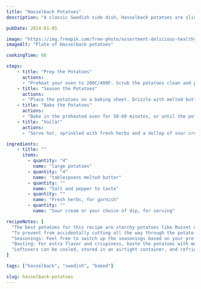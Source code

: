 ```yaml
---
title: "Hasselback Potatoes"
description: "A classic Swedish side dish, Hasselback potatoes are sliced into thin wedges but left joined at the bottom, drizzled with melted butter, and roasted to golden crispy perfection."

pubDate: 2024-01-05

image: "https://img.freepik.com/free-photo/assortment-delicious-healthy-meal-table_23-2148992989.jpg?t=st=1727548901~exp=1727552501~hmac=84366e5d1357c886cc36126ae90182d33a5842359bdcfa697430c4be5b2d1e9d&w=826"
imageAlt: "Plate of Hasselback potatoes"

cookingTime: 60

steps:
    - title: "Prep the Potatoes"
      actions:
      - "Preheat your oven to 200C/400F. Scrub the potatoes clean and pat dry. Slice across each potato, creating thin slices, but be careful not to cut all the way through."
    - title: "Season the Potatoes"
      actions:
      - "Place the potatoes on a baking sheet. Drizzle with melted butter, making sure to get in between the slices. Season with salt and pepper."
    - title: "Bake the Potatoes"
      actions:
      - "Bake in the preheated oven for 50-60 minutes, or until the potatoes are crispy on the edges and easily pierced in the middles with a knife."
    - title: "Voilà!"
      actions:
      - "Serve hot, sprinkled with fresh herbs and a dollop of sour cream or your choice of dip."

ingredients:
    - title: ""
      items:
        - quantity: "4"
          name: "large potatoes"
        - quantity: "4"
          name: "tablespoons melted butter"
        - quantity: ""
          name: "Salt and pepper to taste"
        - quantity: ""
          name: "Fresh herbs, for garnish"
        - quantity: ""
          name: "Sour cream or your choice of dip, for serving"

recipeNotes: [
  "The best potatoes for this recipe are starchy potatoes like Russet or Yukon Gold.",
  "To prevent from accidentally cutting all the way through the potato while creating the slices, you can place chopsticks or wooden spoons on either side of the potato.",
  "Seasonings: Feel free to switch up the seasonings based on your preference. Some delicious options include garlic powder, rosemary, or cheese.",
  "Basting: For extra flavor and crispiness, baste the potatoes with more butter halfway through the baking process.",
  "Leftovers can be cooled, stored in an airtight container, and refrigerated for up to 3 days. Reheat in the oven or microwave until warm."
]

tags: ["hasselback", "swedish", "baked"]

slug: hasselback-potatoes
---
```

